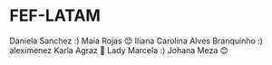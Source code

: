 # FEF-LATAM

Daniela Sanchez :)
Maia Rojas 😊 
Iliana
Carolina Alves Branquinho :)
aleximenez
Karla Agraz 💜
Lady Marcela :)
Johana Meza 😊 